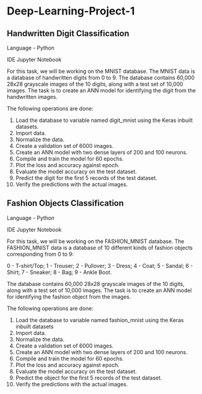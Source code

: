 # Deep-Learning-Project-1
## Handwritten Digit Classification

Language - Python

IDE Jupyter Notebook

For this task, we will be working on the MNIST database. The MNIST data is a database of handwritten digits from 0 to 9. The database contains 60,000 28x28 grayscale images of the 10 digits, along with a test set of 10,000 images. The task is to create an ANN model for identifying the digit from the handwritten images.

The following operations are done:

1. Load the database to variable named digit_mnist using the Keras inbuilt datasets.
2. Import data.
3. Normalize the data.
4. Create a validation set of 6000 images.
5. Create an ANN model with two dense layers of 200 and 100 neurons.
6. Compile and train the model for 60 epochs.
7. Plot the loss and accuracy against epoch.
8. Evaluate the model accuracy on the test dataset.
9. Predict the digit for the first 5 records of the test dataset.
10. Verify the predictions with the actual images.



## Fashion Objects Classification

Language - Python

IDE Jupyter Notebook

For this task, we will be working on the FASHION_MNIST database. The FASHION_MNIST data is a database of 10 different kinds of fashion objects corresponding from 0 to 9:

0 - T-shirt/Top; 
1 - Trouser; 
2 - Pullover; 
3 - Dress; 
4 - Coat; 
5 - Sandal; 
6 - Shirt; 
7 - Sneaker; 
8 - Bag; 
9 - Ankle Boot.

The database contains 60,000 28x28 grayscale images of the 10 digits, along with a test set of 10,000 images. The task is to create an ANN model for identifying the fashion object from the images.

The following operations are done:

1. Load the database to variable named fashion_mnist using the Keras inbuilt datasets
2. Import data.
3. Normalize the data.
4. Create a validation set of 6000 images.
5. Create an ANN model with two dense layers of 200 and 100 neurons.
6. Compile and train the model for 60 epochs.
7. Plot the loss and accuracy against epoch.
8. Evaluate the model accuracy on the test dataset.
9. Predict the object for the first 5 records of the test dataset.
10. Verify the predictions with the actual images.
